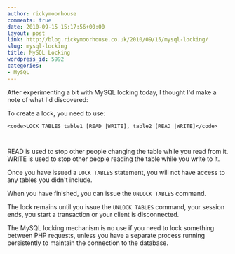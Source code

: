 ```yaml
---
author: rickymoorhouse
comments: true
date: 2010-09-15 15:17:56+00:00
layout: post
link: http://blog.rickymoorhouse.co.uk/2010/09/15/mysql-locking/
slug: mysql-locking
title: MySQL Locking
wordpress_id: 5992
categories:
- MySQL
---
```


After experimenting a bit with MySQL locking today, I thought I'd make a note of what I'd discovered:

To create a lock, you need to use:

    
    <code>LOCK TABLES table1 [READ |WRITE], table2 [READ |WRITE]</code>


` `

READ is used to stop other people changing the table while you read from it.
WRITE is used to stop other people reading the table while you write to it.

Once you have issued a `LOCK TABLES` statement, you will not have access to any tables you didn't include.

When you have finished, you can issue the `UNLOCK TABLES` command.

The lock remains until you issue the `UNLOCK TABLES` command, your session ends, you start a transaction or your client is disconnected.

The MySQL locking mechanism is no use if you need to lock something between PHP requests, unless you have a separate process running persistently to maintain the connection to the database.
